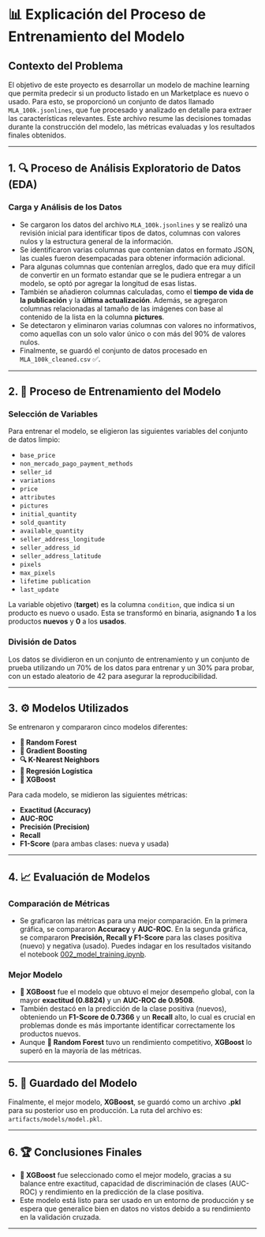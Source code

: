 # **📊 Explicación del Proceso de Entrenamiento del Modelo**

## **Contexto del Problema**

El objetivo de este proyecto es desarrollar un modelo de machine learning que permita predecir si un producto listado en un Marketplace es nuevo o usado. Para esto, se proporcionó un conjunto de datos llamado `MLA_100k.jsonlines`, que fue procesado y analizado en detalle para extraer las características relevantes. Este archivo resume las decisiones tomadas durante la construcción del modelo, las métricas evaluadas y los resultados finales obtenidos.

---

## **1. 🔍 Proceso de Análisis Exploratorio de Datos (EDA)**

### **Carga y Análisis de los Datos**
- Se cargaron los datos del archivo `MLA_100k.jsonlines` y se realizó una revisión inicial para identificar tipos de datos, columnas con valores nulos y la estructura general de la información.
- Se identificaron varias columnas que contenían datos en formato JSON, las cuales fueron desempacadas para obtener información adicional.
- Para algunas columnas que contenían arreglos, dado que era muy difícil de convertir en un formato estandar que se le pudiera entregar a un modelo, se optó por agregar la longitud de esas listas.  
- También se añadieron columnas calculadas, como el **tiempo de vida de la publicación** y la **última actualización**. Además, se agregaron columnas relacionadas al tamaño de las imágenes con base al contenido de la lista en la columna **pictures**.
- Se detectaron y eliminaron varias columnas con valores no informativos, como aquellas con un solo valor único o con más del 90% de valores nulos.
- Finalmente, se guardó el conjunto de datos procesado en `MLA_100k_cleaned.csv` ✅.

---

## **2. 🧠 Proceso de Entrenamiento del Modelo**

### **Selección de Variables**
Para entrenar el modelo, se eligieron las siguientes variables del conjunto de datos limpio:
- `base_price`
- `non_mercado_pago_payment_methods`
- `seller_id`
- `variations`
- `price`
- `attributes`
- `pictures`
- `initial_quantity`
- `sold_quantity`
- `available_quantity`
- `seller_address_longitude`
- `seller_address_id`
- `seller_address_latitude`
- `pixels`
- `max_pixels`
- `lifetime publication`
- `last_update`

La variable objetivo (**target**) es la columna `condition`, que indica si un producto es nuevo o usado. Esta se transformó en binaria, asignando **1** a los productos **nuevos** y **0** a los **usados**.

### **División de Datos**
Los datos se dividieron en un conjunto de entrenamiento y un conjunto de prueba utilizando un 70% de los datos para entrenar y un 30% para probar, con un estado aleatorio de 42 para asegurar la reproducibilidad.

---

## **3. ⚙️ Modelos Utilizados**

Se entrenaron y compararon cinco modelos diferentes:
- **🌲 Random Forest**
- **🌟 Gradient Boosting**
- **🔍 K-Nearest Neighbors**
- **🧮 Regresión Logística**
- **🚀 XGBoost**

Para cada modelo, se midieron las siguientes métricas:
- **Exactitud (Accuracy)**
- **AUC-ROC**
- **Precisión (Precision)**
- **Recall**
- **F1-Score** (para ambas clases: nueva y usada)

---

## **4. 📈 Evaluación de Modelos**

### **Comparación de Métricas**

- Se graficaron las métricas para una mejor comparación. En la primera gráfica, se compararon **Accuracy** y **AUC-ROC**. En la segunda gráfica, se compararon **Precisión, Recall y F1-Score** para las clases positiva (nuevo) y negativa (usado). Puedes indagar en los resultados visitando el notebook [002_model_training.ipynb](./notebooks/002_model_training.ipynb).

### **Mejor Modelo**
- **🚀 XGBoost** fue el modelo que obtuvo el mejor desempeño global, con la mayor **exactitud (0.8824)** y un **AUC-ROC de 0.9508**.
- También destacó en la predicción de la clase positiva (nuevos), obteniendo un **F1-Score de 0.7366** y un **Recall** alto, lo cual es crucial en problemas donde es más importante identificar correctamente los productos nuevos.
- Aunque **🌲 Random Forest** tuvo un rendimiento competitivo, **XGBoost** lo superó en la mayoría de las métricas.

---

## **5. 💾 Guardado del Modelo**

Finalmente, el mejor modelo, **XGBoost**, se guardó como un archivo **.pkl** para su posterior uso en producción. La ruta del archivo es:  
`artifacts/models/model.pkl`.

---

## **6. 🏆 Conclusiones Finales**

- **🚀 XGBoost** fue seleccionado como el mejor modelo, gracias a su balance entre exactitud, capacidad de discriminación de clases (AUC-ROC) y rendimiento en la predicción de la clase positiva.
- Este modelo está listo para ser usado en un entorno de producción y se espera que generalice bien en datos no vistos debido a su rendimiento en la validación cruzada.
  
---
